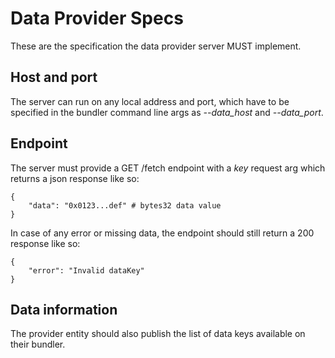 # Data Provider Specs

These are the specification the data provider server MUST implement.

## Host and port

The server can run on any local address and port, which have to be specified in the bundler command line args as *--data_host* and *--data_port*.

## Endpoint

The server must provide a GET /fetch endpoint with a *key* request arg which returns a json response like so:
```
{
    "data": "0x0123...def" # bytes32 data value
}
```
In case of any error or missing data, the endpoint should still return a 200 response like so:
```
{
    "error": "Invalid dataKey"
}
```

## Data information

The provider entity should also publish the list of data keys available on their bundler.
